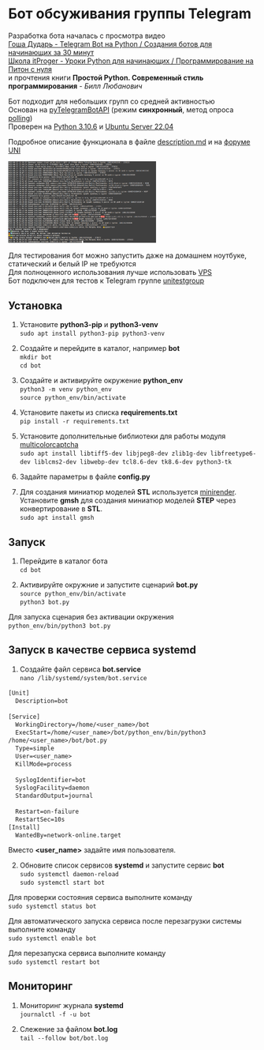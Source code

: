 # Бот обсуживания группы Telegram

Разработка бота началась с просмотра видео  
[Гоша Дударь - Telegram Bot на Python / Создания ботов для начинающих за 30 минут](https://youtu.be/HodO2eBEz_8)  
[Школа itProger - Уроки Python для начинающих / Программирование на Питон с нуля ](https://www.youtube.com/playlist?list=PLDyJYA6aTY1lPWXBPk0gw6gR8fEtPDGKa)  
и прочтения книги **Простой Python. Современный стиль программирования** - *Билл Любанович*

Бот подходит для небольших групп со средней активностью  
Основан на [pyTelegramBotAPI](https://pypi.org/project/pyTelegramBotAPI) (режим **синхронный**, метод опроса [polling](https://docs-python.ru/packages/biblioteka-python-telegram-bot-python/ispolzovanie-webhook))  
Проверен на [Python 3.10.6](https://www.python.org) и [Ubuntu Server 22.04](https://ubuntu.com/download/server)  

Подробное описание функционала в файле [description.md](description.md) и на [форуме UNI](https://uni3d.store/viewtopic.php?t=1090)  

<img src="https://github.com/demonlibra/telegram_bot/blob/master/log.png" width="300">

Для тестирования бот можно запустить даже на домашнем ноутбуке, статический и белый IP не требуются  
Для полноценного использования лучше использовать [VPS](https://ru.wikipedia.org/wiki/VPS)   
Бот подключен для тестов к Telegram группе [unitestgroup](https://t.me/unitestgroup)

## Установка

1. Установите **python3-pip** и **python3-venv**  
`sudo apt install python3-pip python3-venv`

2. Создайте и перейдите в каталог, например **bot**  
`mkdir bot`  
`cd bot`

3. Создайте и активируйте окружение **python_env**  
`python3 -m venv python_env`  
`source python_env/bin/activate`

4. Установите пакеты из списка **requirements.txt**  
`pip install -r requirements.txt`

5. Установите дополнительные библиотеки для работы модуля [multicolorcaptcha](https://pypi.org/project/multicolorcaptcha)  
`sudo apt install libtiff5-dev libjpeg8-dev zlib1g-dev libfreetype6-dev liblcms2-dev libwebp-dev tcl8.6-dev tk8.6-dev python3-tk`

6. Задайте параметры в файле **config.py**

7. Для создания миниатюр моделей **STL** используется [minirender](https://github.com/aslze/minirender).  
Установите **gmsh** для создания миниатюр моделей **STEP** через конвертирование в **STL**.  
`sudo apt install gmsh`  

## Запуск

1. Перейдите в каталог бота  
`cd bot`

2. Активируйте окружние и запустите сценарий **bot.py**  
`source python_env/bin/activate`  
`python3 bot.py` 

Для запуска сценария без активации окружения  
`python_env/bin/python3 bot.py`

## Запуск в качестве сервиса systemd

1. Создайте файл сервиса **bot.service**  
`nano /lib/systemd/system/bot.service`  

  
```
[Unit]
  Description=bot
 
[Service]
  WorkingDirectory=/home/<user_name>/bot
  ExecStart=/home/<user_name>/bot/python_env/bin/python3 /home/<user_name>/bot/bot.py
  Type=simple
  User=<user_name>
  KillMode=process
 
  SyslogIdentifier=bot
  SyslogFacility=daemon
  StandardOutput=journal 
  
  Restart=on-failure
  RestartSec=10s
[Install]
  WantedBy=network-online.target
```  

Вместо **<user_name>** задайте имя пользователя.

2. Обновите список сервисов **systemd** и запустите сервис **bot**  
`sudo systemctl daemon-reload`  
`sudo systemctl start bot`

Для проверки состояния сервиса выполните команду  
`sudo systemctl status bot`

Для автоматического запуска сервиса после перезагрузки системы выполните команду  
`sudo systemctl enable bot`

Для перезапуска сервиса выполните команду  
`sudo systemctl restart bot`

## Мониторинг

1. Мониторинг журнала **systemd**  
`journalctl -f -u bot`

2. Слежение за файлом **bot.log**  
`tail --follow bot/bot.log`